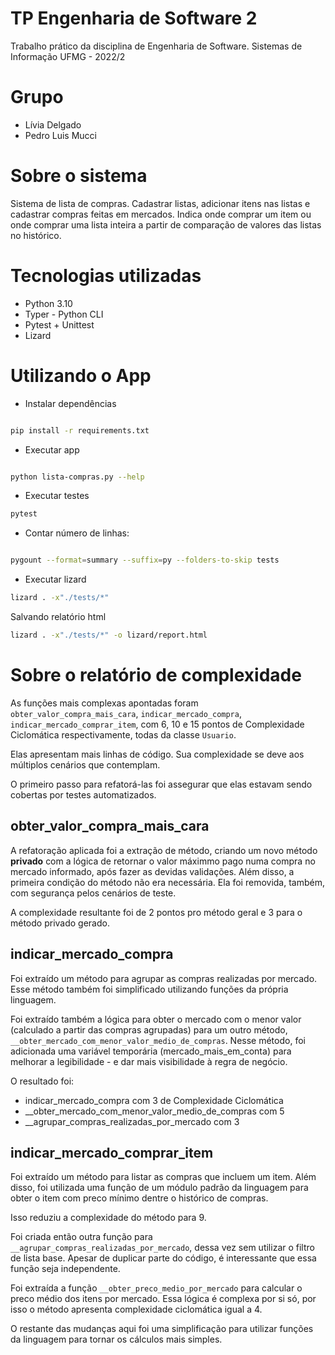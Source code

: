 # TP Engenharia de Software 2
Trabalho prático da disciplina de Engenharia de Software. Sistemas de Informação UFMG - 2022/2


# Grupo
- Lívia Delgado
- Pedro Luis Mucci

# Sobre o sistema
Sistema de lista de compras.
Cadastrar listas, adicionar itens nas listas e cadastrar compras feitas em mercados.
Indica onde comprar um item ou onde comprar uma lista inteira a partir de comparação de valores das listas no histórico.

# Tecnologias utilizadas

- Python 3.10
- Typer - Python CLI
- Pytest + Unittest
- Lizard

# Utilizando o App

- Instalar dependências
```bash

pip install -r requirements.txt

```

- Executar app
```bash

python lista-compras.py --help

```

- Executar testes
```bash
pytest
```

- Contar número de linhas:
```bash

pygount --format=summary --suffix=py --folders-to-skip tests
```

- Executar lizard
```bash
lizard . -x"./tests/*"
```

Salvando relatório html
```bash
lizard . -x"./tests/*" -o lizard/report.html
```


# Sobre o relatório de complexidade

As funções mais complexas apontadas foram `obter_valor_compra_mais_cara`, `indicar_mercado_compra`, `indicar_mercado_comprar_item`, com 6, 10 e 15 pontos de Complexidade Ciclomática respectivamente, todas da classe `Usuario`.

Elas apresentam mais linhas de código. Sua complexidade se deve aos múltiplos cenários que contemplam.

O primeiro passo para refatorá-las foi assegurar que elas estavam sendo cobertas por testes automatizados.

## obter_valor_compra_mais_cara

A refatoração aplicada foi a extração de método, criando um novo método **privado** com a lógica de retornar o valor máximmo pago numa compra no mercado informado, após fazer as devidas validações.
Além disso, a primeira condição do método não era necessária. Ela foi removida, também, com segurança pelos cenários de teste.

A complexidade resultante foi de 2 pontos pro método geral e 3 para o método privado gerado.

## indicar_mercado_compra

Foi extraído um método para agrupar as compras realizadas por mercado. Esse método também foi simplificado utilizando funções da própria linguagem.

Foi extraído também a lógica para obter o mercado com o menor valor (calculado a partir das compras agrupadas) para um outro método, `__obter_mercado_com_menor_valor_medio_de_compras`. Nesse método, foi adicionada uma variável temporária (mercado_mais_em_conta) para melhorar a legibilidade - e dar mais visibilidade à regra de negócio.

O resultado foi:
- indicar_mercado_compra com 3 de Complexidade Ciclomática
- __obter_mercado_com_menor_valor_medio_de_compras com 5
- __agrupar_compras_realizadas_por_mercado com 3


## indicar_mercado_comprar_item

Foi extraído um método para listar as compras que incluem um item.
Além disso, foi utilizada uma função de um módulo padrão da linguagem para obter o item com preco mínimo dentre o histórico de compras.

Isso reduziu a complexidade do método para 9.

Foi criada então outra função para `__agrupar_compras_realizadas_por_mercado`, dessa vez sem utilizar o filtro de lista base.
Apesar de duplicar parte do código, é interessante que essa função seja independente.

Foi extraída a função `__obter_preco_medio_por_mercado` para calcular o preco médio dos itens por mercado.
Essa lógica é complexa por si só, por isso o método apresenta complexidade ciclomática igual a 4.

O restante das mudanças aqui foi uma simplificação para utilizar funções da linguagem para tornar os cálculos mais simples.
